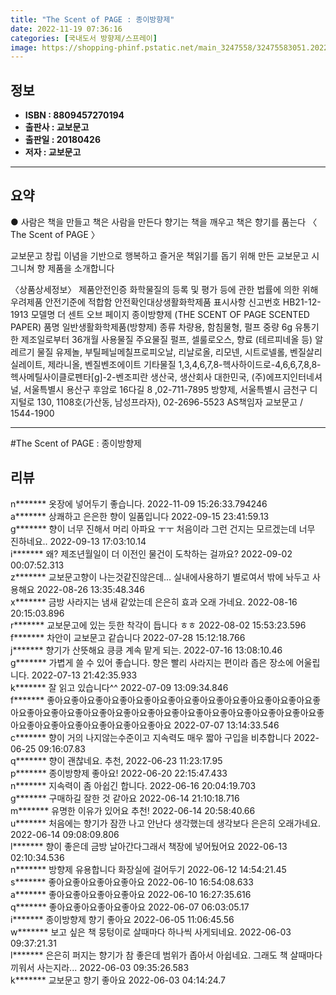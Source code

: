```yaml
---
title: "The Scent of PAGE : 종이방향제"
date: 2022-11-19 07:36:16
categories: [국내도서 방향제/스프레이]
image: https://shopping-phinf.pstatic.net/main_3247558/32475583051.20220527030309.jpg
---
```


## **정보**

- **ISBN : 8809457270194**
- **출판사 : 교보문고**
- **출판일 : 20180426**
- **저자 : 교보문고**

------



## **요약**



● 사람은 책을 만들고 책은 사람을 만든다
향기는 책을 깨우고 책은 향기를 품는다
 〈 The Scent of PAGE 〉

교보문고 창립 이념을 기반으로
행복하고 즐거운 책읽기를 돕기 위해 만든
교보문고 시그니쳐 향 제품을 소개합니다

〈상품상세정보〉
제품안전인증  화학물질의 등록 및 평가 등에 관한 법률에 의한 위해 우려제품 안전기준에 적합함
안전확인대상생활화학제품 표시사항 신고번호  HB21-12-1913
모델명  더 센트 오브 페이지 종이방향제
     (THE SCENT OF PAGE SCENTED PAPER)
품명  일반생활화학제품(방향제)
종류  차량용, 함침물형, 펄프
중량  6g
유통기한  제조일로부터 36개월
사용물질 주요물질  펄프, 셀룰로오스, 향료 (테르피네올 등)
알레르기 물질  유제놀, 부틸페닐메칠프로피오날, 리날로올, 리모넨, 시트로넬롤, 벤질살리실레이트, 제라니올, 벤질벤조에이트
기타물질  1,3,4,6,7,8-헥사하이드로-4,6,6,7,8,8-헥사메틸사이클로펜타[g]-2-벤조피란
생산국, 생산회사  대한민국, (주)에프지인터네셔널, 서울특별시 용산구 후암로 16다길 8 ,02-711-7895
        방향제, 서울특별시 금천구 디지털로 130, 1108호(가산동, 남성프라자), 02-2696-5523
AS책임자  교보문고 / 1544-1900



------

#The Scent of PAGE : 종이방향제


## **리뷰** 

  n******* 옷장에 넣어두기 좋습니다. 2022-11-09 15:26:33.794246 <br/>  a******* 상쾌하고 은은한 향이 일품입니다 2022-09-15 23:41:59.13 <br/>  g******* 향이 너무 진해서 머리 아파요 ㅜㅜ 처음이라 그런 건지는 모르겠는데 너무 진하네요.. 2022-09-13 17:03:10.14 <br/>  i******* 왜? 제조년월일이 더 이전인 물건이 도착하는 걸까요? 2022-09-02 00:07:52.313 <br/>  z******* 교보문고향이 나는것같진않은데... 실내에사용하기 별로여서 밖에 놔두고 사용해요 2022-08-26 13:35:48.346 <br/>  x******* 금방 사라지는 냄새 같았는데 은은히 효과 오래 가네요. 2022-08-16 20:15:03.896 <br/>  r******* 교보문고에 있는 듯한 착각이 듭니다 ㅎㅎ 2022-08-02 15:53:23.596 <br/>  f******* 차안이 교보문고 같습니다 2022-07-28 15:12:18.766 <br/>  j******* 향기가 산뜻해요 킁킁 계속 맡게 되는. 2022-07-16 13:08:10.46 <br/>  g******* 가볍게 쓸 수 있어 좋습니다. 향은 빨리 사라지는 편이라 좁은 장소에 어울립니다. 2022-07-13 21:42:35.933 <br/>  k******* 잘 읽고 있습니다^^ 2022-07-09 13:09:34.846 <br/>  f******* 좋아요좋아요좋아요좋아요좋아요좋아요좋아요좋아요좋아요좋아요좋아요좋아요좋아요좋아요좋아요좋아요좋아요좋아요좋아요좋아요좋아요좋아요좋아요좋아요좋아요좋아요좋아요좋아요좋아요좋아요좋아요 2022-07-07 13:14:33.546 <br/>  c******* 향이 거의 나지않는수준이고 지속력도 매우 짧아 구입을 비추합니다 2022-06-25 09:16:07.83 <br/>  q******* 향이 괜찮네요. 추천, 2022-06-23 11:23:17.95 <br/>  p******* 종이방향제 좋아요! 2022-06-20 22:15:47.433 <br/>  n******* 지속력이 좀 아쉽긴 합니다. 2022-06-16 20:04:19.703 <br/>  g******* 구매하길 잘한 것 같아요 2022-06-14 21:10:18.716 <br/>  m******* 유명한 이유가 있어요 추천! 2022-06-14 20:58:40.66 <br/>  u******* 처음에는 향기가 잠깐 나고 안난다 생각했는데 생각보다 은은히 오래가네요. 2022-06-14 09:08:09.806 <br/>  l******* 향이 좋은데 금방 날아간다그래서 책장에 넣어뒀어요 2022-06-13 02:10:34.536 <br/>  n******* 방향제 유용합니다 화장실에 걸어두기 2022-06-12 14:54:21.45 <br/>  s******* 좋아요좋아요좋아요좋아요 2022-06-10 16:54:08.633 <br/>  a******* 좋아요좋아요좋아요좋아요 2022-06-10 16:27:35.616 <br/>  q******* 좋아요좋아요좋아요좋아요 2022-06-07 06:03:05.17 <br/>  i******* 종이방향제 향기 좋아요 2022-06-05 11:06:45.56 <br/>  w******* 보고 싶은 책 뭉텅이로 살때마다 하나씩 사게되네요. 2022-06-03 09:37:21.31 <br/>  l******* 은은히 퍼지는 향기가 참 좋은데 범위가 좁아서 아쉽네요. 그래도 책 살때마다 끼워서 사는지라... 2022-06-03 09:35:26.583 <br/>  k******* 교보문고 향기 좋아요 2022-06-03 04:14:24.7 <br/>